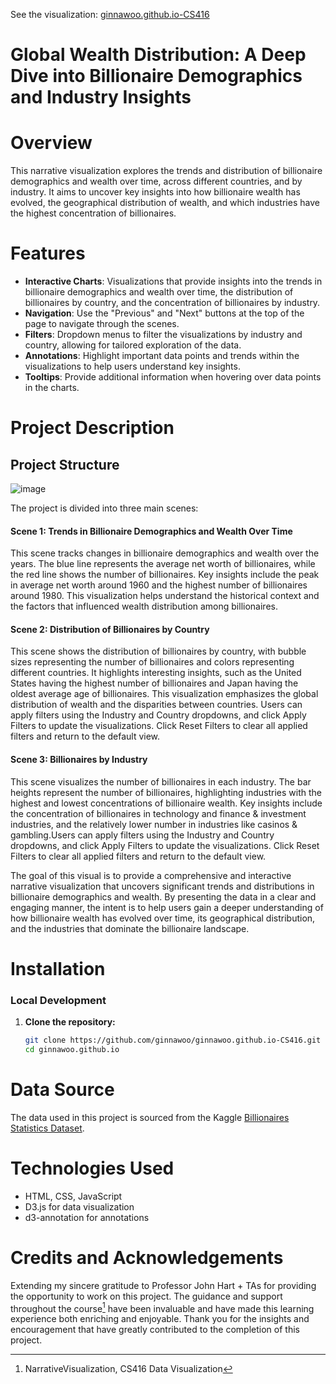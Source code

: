 See the visualization: [ginnawoo.github.io-CS416](https://ginnawoo.github.io-CS416/)

# Global Wealth Distribution: A Deep Dive into Billionaire Demographics and Industry Insights

# Overview
This narrative visualization explores the trends and distribution of billionaire demographics and wealth over time, across different countries, and by industry. It aims to uncover key insights into how billionaire wealth has evolved, the geographical distribution of wealth, and which industries have the highest concentration of billionaires.

# Features

- **Interactive Charts**: Visualizations that provide insights into the trends in billionaire demographics and wealth over time, the distribution of billionaires by country, and the concentration of billionaires by industry.
- **Navigation**: Use the "Previous" and "Next" buttons at the top of the page to navigate through the scenes.
- **Filters**: Dropdown menus to filter the visualizations by industry and country, allowing for tailored exploration of the data.
- **Annotations**: Highlight important data points and trends within the visualizations to help users understand key insights.
- **Tooltips**: Provide additional information when hovering over data points in the charts.

# Project Description

## Project Structure
![image](https://github.com/user-attachments/assets/38628525-a299-4a93-9077-27286cf25d16)

The project is divided into three main scenes:

#### Scene 1: Trends in Billionaire Demographics and Wealth Over Time
This scene tracks changes in billionaire demographics and wealth over the years. The blue line represents the average net worth of billionaires, while the red line shows the number of billionaires. Key insights include the peak in average net worth around 1960 and the highest number of billionaires around 1980. This visualization helps understand the historical context and the factors that influenced wealth distribution among billionaires.

#### Scene 2: Distribution of Billionaires by Country
This scene shows the distribution of billionaires by country, with bubble sizes representing the number of billionaires and colors representing different countries. It highlights interesting insights, such as the United States having the highest number of billionaires and Japan having the oldest average age of billionaires. This visualization emphasizes the global distribution of wealth and the disparities between countries. Users can apply filters using the Industry and Country dropdowns, and click Apply Filters to update the visualizations. Click Reset Filters to clear all applied filters and return to the default view.

#### Scene 3: Billionaires by Industry
This scene visualizes the number of billionaires in each industry. The bar heights represent the number of billionaires, highlighting industries with the highest and lowest concentrations of billionaire wealth. Key insights include the concentration of billionaires in technology and finance & investment industries, and the relatively lower number in industries like casinos & gambling.Users can apply filters using the Industry and Country dropdowns, and click Apply Filters to update the visualizations. Click Reset Filters to clear all applied filters and return to the default view.

The goal of this visual is to provide a comprehensive and interactive narrative visualization that uncovers significant trends and distributions in billionaire demographics and wealth. By presenting the data in a clear and engaging manner, the intent is to help users gain a deeper understanding of how billionaire wealth has evolved over time, its geographical distribution, and the industries that dominate the billionaire landscape.

# Installation

### Local Development

1. **Clone the repository:**
   ```bash
   git clone https://github.com/ginnawoo/ginnawoo.github.io-CS416.git
   cd ginnawoo.github.io
   ```

# Data Source
The data used in this project is sourced from the Kaggle [Billionaires Statistics Dataset](https://www.kaggle.com/datasets/nelgiriyewithana/billionaires-statistics-dataset?resource=download).

# Technologies Used
- HTML, CSS, JavaScript
- D3.js for data visualization
- d3-annotation for annotations

# Credits and Acknowledgements
Extending my sincere gratitude to Professor John Hart + TAs for providing the opportunity to work on this project. The guidance and support throughout the course[^1] have been invaluable and have made this learning experience both enriching and enjoyable. Thank you for the insights and encouragement that have greatly contributed to the completion of this project.

[^1]: NarrativeVisualization, CS416 Data Visualization 









